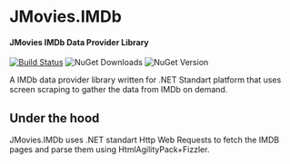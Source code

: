 # JMovies.IMDb
#### JMovies IMDb Data Provider Library
[![Build Status](https://dev.azure.com/jnrmnt/JMovies.IMDb/_apis/build/status/JnRMnT.JMovies.IMDb?branchName=master)](https://dev.azure.com/jnrmnt/JMovies.IMDb/_build/latest?definitionId=9&branchName=master) ![NuGet Downloads](https://img.shields.io/nuget/dt/JMovies.IMDb) ![NuGet Version](https://img.shields.io/nuget/v/JMovies.IMDb)

A IMDb data provider library written for .NET Standart platform that uses screen scraping to gather the data from IMDb on demand.


## Under the hood
JMovies.IMDb uses .NET standart Http Web Requests to fetch the IMDB pages and parse them using HtmlAgilityPack+Fizzler.
